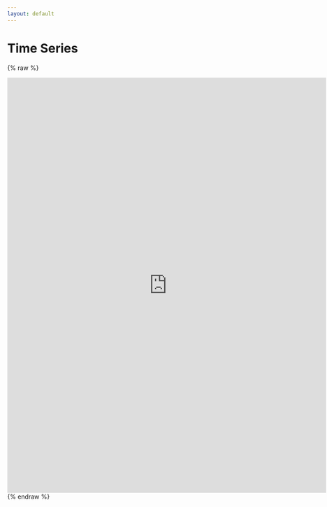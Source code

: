 ```yaml
---
layout: default
---
```


# Time Series
{% raw %}
<iframe allowfullscreen="true" frameborder="no" border="0" marginwidth="0" marginheight="0" width="730" height="950" src="http://0.0.0.0:4000/time-series#CHN,NCH,fishing,false,true"></iframe>
{% endraw %}